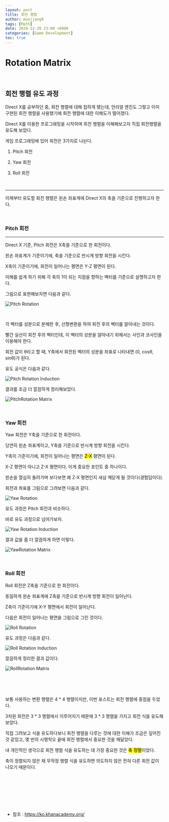 ```yaml
---
layout: post
title: 회전 행렬
author: munjjang9
tags: [Math]
date: 2024-12-20 23:00 +0900
categories: [Game Development]
toc: true
---
```


# Rotation Matrix

<br>

## 회전 행렬 유도 과정

Direct X를 공부하던 중, 회전 행렬에 대해 접하게 됐는데, 언리얼 엔진도 그렇고 이미 구현된 회전 행렬을 사용했기에 회전 행렬에 대한 이해도가 떨어졌다.

Direct X를 이용한 프로그래밍을 시작하며 회전 행렬을 이해해보고자 직접 회전행렬을 유도해 보았다.

게임 프로그래밍에 있어 회전은 3가지로 나뉜다.

1. Pitch 회전

2. Yaw 회전

3. Roll 회전

<br>

---

이제부터 유도할 회전 행렬은 왼손 좌표계에 Direct X의 축을 기준으로 진행하고자 한다.

<br>

### Pitch 회전
---
Direct X 기준, Pitch 회전은 X축을 기준으로 한 회전이다.

왼손 좌표계가 기준이기에, 축을 기준으로 반시계 방향 회전을 시킨다.

X축이 기준이기에, 회전이 일어나는 평면은 Y-Z 평면이 된다.

이해를 쉽게 하기 위해 각 축의 1이 되는 지점을 향하는 벡터를 기준으로 설명하고자 한다.

그림으로 표현해보자면 다음과 같다.

![Pitch Rotation](/assets/images/PitchRotation.png)

<br>

각 벡터를 성분으로 분해한 후, 선형변환을 하여 회전 후의 벡터를 알아내는 것이다.

빨간 실선이 회전 후의 벡터인데, 이 벡터의 성분을 알아내기 위해서는 사인과 코사인을 이용해야 한다.

회전 값이 θ라고 할 때, Y축에서 회전된 벡터의 성분을 좌표로 나타내면 (0, cosθ, sinθ)가 된다.

유도 공식은 다음과 같다.

![Pitch Rotation Induction](/assets/images/PitchRotation-Matrix-Induction.png)

결과를 조금 더 깔끔하게 정리해보았다.

![PitchRotation Matrix](/assets/images/PitchRotation-Matrix.png)

<br>

### Yaw 회전

Yaw 회전은 Y축을 기준으로 한 회전이다.

당연히 왼손 좌표계이고, Y축을 기준으로 반시계 방향 회전을 시킨다.

Y축이 기준이기에, 회전이 일어나는 평면은 <mark>Z-X</mark> 평면이 된다. 

X-Z 평면이 아니고 Z-X 평면이다. 이게 중요한 포인트 중 하나이다.

왼손을 열심히 돌려가며 보다보면 왜 Z-X 평면인지 새삼 깨닫게 될 것이다(경험담이다).

회전과 좌표를 그림으로 그려보면 다음과 같다.

![Yaw Rotation](/assets/images/YawRotation.png)

유도 과정은 Pitch 회전과 비슷하다.

바로 유도 과정으로 넘어가보자.

![Yaw Rotation Induction](/assets/images/YawRotation-Matrix-Induction.png)

결과 값을 좀 더 깔끔하게 하면 이렇다.

![YawRotation Matrix](/assets/images/YawRotation-Matrix.png)

<br>

### Roll 회전

Roll 회전은 Z축을 기준으로 한 회전이다.

동일하게 왼손 좌표계에 Z축을 기준으로 반시계 방향 회전이 일어난다.

Z축이 기준이기에 X-Y 평면에서 회전이 일어난다.

다음은 회전이 일어나는 평면을 그림으로 그린 것이다.

![Roll Rotation](/assets/images/RollRotation.png)

유도 과정은 다음과 같다.

![Roll Rotation Induction](/assets/images/RollRotation-Matrix-Induction.png)

깔끔하게 정리한 결과 값이다.

![RollRotation Matrix](/assets/images/RollRotation-Matrix.png)

<br>
<br>
<br>

보통 사용하는 변환 행렬은 4 * 4 행렬이지만, 이번 포스트는 회전 행렬에 중점을 두었다.

3차원 회전은 3 * 3 행렬에서 이루어지기 때문에 3 * 3 행렬을 가지고 회전 식을 유도해보았다.

직접 그려보고 식을 유도하다보니 회전 행렬을 다루는 것에 대한 이해가 조금은 깊어진 것 같았고, 몇 번의 시행착오 끝에 회전 행렬에서 중요한 것을 깨달았다.

내 개인적인 생각으로 회전 행렬 식을 유도하는 데 가장 중요한 것은 <mark>축 정렬</mark>이었다.

축이 정렬되지 않은 채 무작정 행렬 식을 유도하면 의도하지 않은 전혀 다른 회전 값이 나오기 때문이다.

<br>
<br>
<br>
<br>
<br>
<br>

- 참조 : https://ko.khanacademy.org/